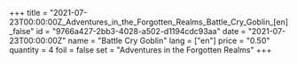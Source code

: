+++
title = "2021-07-23T00:00:00Z_Adventures_in_the_Forgotten_Realms_Battle_Cry_Goblin_[en]_false"
id = "9766a427-2bb3-4028-a502-d1194cdc93aa"
date = "2021-07-23T00:00:00Z"
name = "Battle Cry Goblin"
lang = ["en"]
price = "0.50"
quantity = 4
foil = false
set = "Adventures in the Forgotten Realms"
+++
